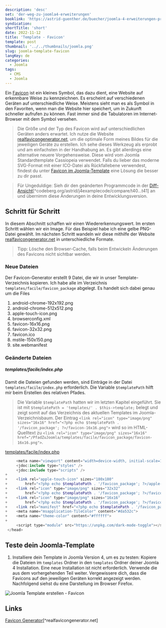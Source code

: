 ```yaml
---
description: 'desc'
set: 'der-weg-zu-joomla4-erweiterungen'
booklink: 'https://astrid-guenther.de/buecher/joomla-4-erweiterungen-programmieren'
syndication:
shortTitle: 'short'
date: 2022-11-12
title: 'Template - Favicon'
template: post
thumbnail: '../../thumbnails/joomla.png'
slug: joomla-template-favicon
langKey: de
categories:
  - Joomla
tags:
  - CMS
  - Joomla
---
```












Ein [Favicon](https://de.wikipedia.org/wiki/Favicon) ist ein kleines Symbol, das dazu dient, eine Website auf erkennbare Weise zu kennzeichnen. Es erscheint auf verschiedenen Geräten auf unterschiedliche Weise. Meistens sieht man es als Symbol in den Favoriten, wenn man die Website hier speichert, um in Zukunft schneller aufrufen zu können. Fast immer sind die Tabulatoren im Internet-Browser mit dem Symbol versehen.<!-- \index{Template!Favicon} -->

> Die Größe und der Typ des Favicon wird auf unterschiedlichen Geräten anders erwartet. Ich nutze die Website [realfavicongenerator.net](https://realfavicongenerator.net/), um die optimale Form meines Bildes für die jeweiligen Geräte zu erstellen. Ich sehe dieses Werkzeug als erprobt und am einfachsten in der Handhabung an. Es gibt allerdings eine alternative neuere Vorgehensweise. Diese wird vom Joomla Standardtemplate Cassiopeia verwendet. Falls du lieber das moderne SVG-Format mit einer ICO-Datei als Rückfallebene verwendest, findest du unter [Favicon im Joomla-Template](https://blog.astrid-guenther.de/cassiopeia-favicon) eine Lösung die besser zu dir passt.

> Für Ungeduldige: Sieh dir den geänderten Programmcode in der [Diff-Ansicht](https://codeberg.org/astrid/j4examplecode/compare/t40...t41)[^codeberg.org/astrid/j4examplecode/compare/t40...t41] an und übernimm diese Änderungen in deine Entwicklungsversion.

## Schritt für Schritt

In diesem Abschnitt schaffen wir einen Wiedererkennungswert. Im ersten Schritt wählen wir ein Image. Für das Beispiel habe ich eine gelbe PNG-Datei gewählt. Im nächsten Schritt wandeln wir diese mithilfe der Website [realfavicongenerator.net](https://realfavicongenerator.net/) in unterschiedliche Formate.

> Tipp: Lösche den Browser-Cache, falls beim Entwickeln Änderungen des Favicons nicht sichtbar werden.

### Neue Dateien

Der Favicon-Generator erstellt 9 Datei, die wir in unser Template-Verzeichnis kopieren. Ich habe alle im Verzeichnis `templates/facile/favicon_package` abgelegt. Es handelt sich dabei genau um die Files

1.  android-chrome-192x192.png
2.  android-chrome-512x512.png
3.  apple-touch-icon.png
4.  browserconfig.xml
5.  favicon-16x16.png
6.  favicon-32x32.png
7.  favicon.ico
8.  mstile-150x150.png
9.  site.webmanifest

### Geänderte Dateien

##### templates/facile/index.php

Damit die Dateien gefunden werden, sind Einträge in der Datei `templates/facile/index.php` erforderlich. Die Variable `$templatePath` hilft mir beim Erstellen des relativen Pfades. 

> Die Variable `$templatePath` hatten wir im letzten Kapitel eingeführt. Sie ist mit  `$templatePath = 'templates/' . $this->template;` belegt und zeigt somit auf das Verzeichnis des aktuellen Templates im Joomla-Verzeichnisbaum. Der Eintrag `<link rel="icon" type="image/png" sizes="16x16" href="<?php echo $templatePath . '/favicon_package'; ?>/favicon-16x16.png">` wird so im HTML-Quelltext zu `<link rel="icon" type="image/png" sizes="16x16" href="/PfadZuJoomla/templates/facile/favicon_package/favicon-16x16.png">`.

[templates/facile/index.php](https://codeberg.org/astrid/j4examplecode/src/branch/t41/src/templates/facile/index.php)

```php {diff}
     <meta name="viewport" content="width=device-width, initial-scale=1.0">
     <jdoc:include type="styles" />
     <jdoc:include type="scripts" />
+
+    <link rel="apple-touch-icon" sizes="180x180"
+        href="<?php echo $templatePath . '/favicon_package'; ?>/apple-touch-icon.png">
+    <link rel="icon" type="image/png" sizes="32x32"
+        href="<?php echo $templatePath . '/favicon_package'; ?>/favicon-32x32.png">
+    <link rel="icon" type="image/png" sizes="16x16"
+        href="<?php echo $templatePath . '/favicon_package'; ?>/favicon-16x16.png">
+    <link rel="manifest" href="<?php echo $templatePath . '/favicon_package'; ?>/site.webmanifest">
+    <meta name="msapplication-TileColor" content="#da532c">
+    <meta name="theme-color" content="#ffffff">
+
     <script type="module" src="https://unpkg.com/dark-mode-toggle"></script>
 </head>
```

## Teste dein Joomla-Template

1. Installiere dein Template in Joomla Version 4, um es zu testen: Kopiere die Dateien im `templates` Ordner in den `templates` Ordner deiner Joomla 4 Installation. Eine neue Installation ist nicht erforderlich. Verwende die aus dem vorhergehenden Teil weiter. Vergewissere dich, dass die Favicons auf den jeweiligen Geräten korrekt angezeigt werden. Nachfolgend siehst du eine Darstellung im Browser Firefox.

![Joomla Template erstellen - Favicon](/images/j4x46x1.png)

## Links

[Favicon Generator](https://realfavicongenerator.net/)[^realfavicongenerator.net]
<img src="https://vg08.met.vgwort.de/na/1630284284b44cfba6398486d1e8d599" width="1" height="1" alt="">
